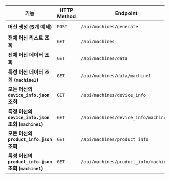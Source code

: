 | 기능 | HTTP Method | Endpoint | `curl` 명령어 |
|------|------------|----------|--------------|
| **머신 생성 (5개 예제)** | `POST` | `/api/machines/generate` | ```curl -X POST http://localhost:3000/api/machines/generate -H "Content-Type: application/json" -d '{"count": 5}'``` |
| **전체 머신 리스트 조회** | `GET` | `/api/machines` | ```curl -X GET http://localhost:3000/api/machines``` |
| **전체 머신 데이터 조회** | `GET` | `/api/machines/data` | ```curl -X GET http://localhost:3000/api/machines/data``` |
| **특정 머신 데이터 조회 (`machine1`)** | `GET` | `/api/machines/data/machine1` | ```curl -X GET http://localhost:3000/api/machines/data/machine1``` |
| **모든 머신의 `device_info.json` 조회** | `GET` | `/api/machines/device_info` | ```curl -X GET http://localhost:3000/api/machines/device_info``` |
| **특정 머신의 `device_info.json` 조회 (`machine1`)** | `GET` | `/api/machines/device_info/machine1` | ```curl -X GET http://localhost:3000/api/machines/device_info/machine1``` |
| **모든 머신의 `product_info.json` 조회** | `GET` | `/api/machines/product_info` | ```curl -X GET http://localhost:3000/api/machines/product_info``` |
| **특정 머신의 `product_info.json` 조회 (`machine1`)** | `GET` | `/api/machines/product_info/machine1` | ```curl -X GET http://localhost:3000/api/machines/product_info/machine1``` |